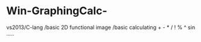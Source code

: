 Win-GraphingCalc-
=================

vs2013/C-lang /basic 2D functional image /basic calculating + - * / ! % ^ sin .....
